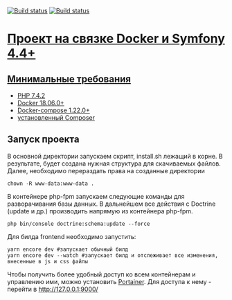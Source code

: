 <a href="https://travis-ci.com/MOPO3ULA/symfony-docker"><img src="https://travis-ci.com/MOPO3ULA/symfony-docker.svg?branch=master" alt="Build status"></a>
<a href="https://github.com/MOPO3ULA/symfony-docker/actions"><img src="https://github.com/MOPO3ULA/symfony-docker/workflows/PHP%20Composer/badge.svg?branch=master" alt="Build status">

Проект на связке Docker и Symfony 4.4+
=====================================
Минимальные требования
----------------------
- PHP 7.4.2
- Docker 18.06.0+
- Docker-compose 1.22.0+
- установленный [Composer](https://getcomposer.org/download/)

Запуск проекта
--------------
В основной директории запускаем скрипт, install.sh лежащий в корне. В результате, будет создана нужная структура для 
скачиваемых файлов. Далее, необходимо перераздать права на созданные директории

    chown -R www-data:www-data .

В контейнере php-fpm запускаем следующие команды для разворачивания базы данных.
В дальнейшем все действия с Doctrine (update и др.) производить напрямую из контейнера php-fpm.

    php bin/console doctrine:schema:update --force

Для билда frontend необходимо запустить:

    yarn encore dev #запускает обычный билд
    yarn encore dev --watch #запускает билд и отслеживает все изменения, внесенные в js и css файлы
    
Чтобы получить более удобный доступ ко всем контейнерам и управлению ими, можно установить [Portainer](https://www.portainer.io/).
Для доступа к нему - перейти в http://127.0.0.1:9000/